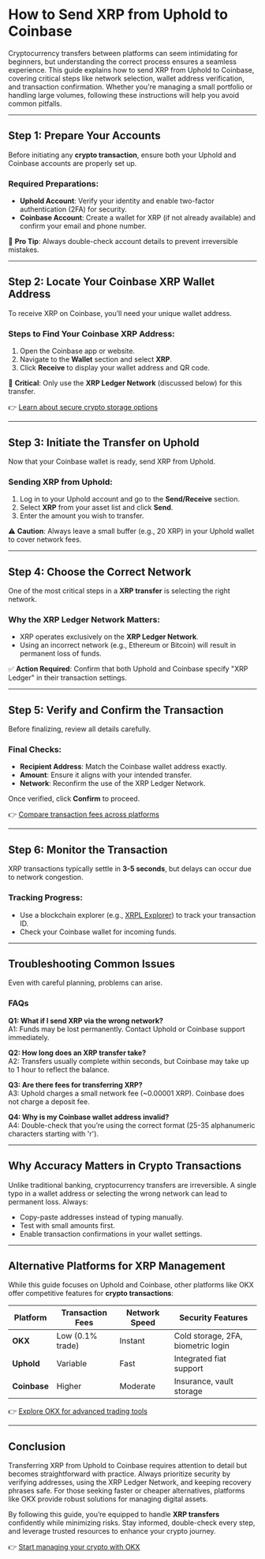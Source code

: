 # How to Send XRP from Uphold to Coinbase  

Cryptocurrency transfers between platforms can seem intimidating for beginners, but understanding the correct process ensures a seamless experience. This guide explains how to send XRP from Uphold to Coinbase, covering critical steps like network selection, wallet address verification, and transaction confirmation. Whether you're managing a small portfolio or handling large volumes, following these instructions will help you avoid common pitfalls.  

---

## Step 1: Prepare Your Accounts  

Before initiating any **crypto transaction**, ensure both your Uphold and Coinbase accounts are properly set up.  

### Required Preparations:  
- **Uphold Account**: Verify your identity and enable two-factor authentication (2FA) for security.  
- **Coinbase Account**: Create a wallet for XRP (if not already available) and confirm your email and phone number.  

🔑 **Pro Tip**: Always double-check account details to prevent irreversible mistakes.  

---

## Step 2: Locate Your Coinbase XRP Wallet Address  

To receive XRP on Coinbase, you’ll need your unique wallet address.  

### Steps to Find Your Coinbase XRP Address:  
1. Open the Coinbase app or website.  
2. Navigate to the **Wallet** section and select **XRP**.  
3. Click **Receive** to display your wallet address and QR code.  

📌 **Critical**: Only use the **XRP Ledger Network** (discussed below) for this transfer.  

👉 [Learn about secure crypto storage options](https://bit.ly/okx-bonus)  

---

## Step 3: Initiate the Transfer on Uphold  

Now that your Coinbase wallet is ready, send XRP from Uphold.  

### Sending XRP from Uphold:  
1. Log in to your Uphold account and go to the **Send/Receive** section.  
2. Select **XRP** from your asset list and click **Send**.  
3. Enter the amount you wish to transfer.  

⚠️ **Caution**: Always leave a small buffer (e.g., 20 XRP) in your Uphold wallet to cover network fees.  

---

## Step 4: Choose the Correct Network  

One of the most critical steps in a **XRP transfer** is selecting the right network.  

### Why the XRP Ledger Network Matters:  
- XRP operates exclusively on the **XRP Ledger Network**.  
- Using an incorrect network (e.g., Ethereum or Bitcoin) will result in permanent loss of funds.  

✅ **Action Required**: Confirm that both Uphold and Coinbase specify "XRP Ledger" in their transaction settings.  

---

## Step 5: Verify and Confirm the Transaction  

Before finalizing, review all details carefully.  

### Final Checks:  
- **Recipient Address**: Match the Coinbase wallet address exactly.  
- **Amount**: Ensure it aligns with your intended transfer.  
- **Network**: Reconfirm the use of the XRP Ledger Network.  

Once verified, click **Confirm** to proceed.  

👉 [Compare transaction fees across platforms](https://bit.ly/okx-bonus)  

---

## Step 6: Monitor the Transaction  

XRP transactions typically settle in **3-5 seconds**, but delays can occur due to network congestion.  

### Tracking Progress:  
- Use a blockchain explorer (e.g., [XRPL Explorer](https://xrpscan.com/)) to track your transaction ID.  
- Check your Coinbase wallet for incoming funds.  

---

## Troubleshooting Common Issues  

Even with careful planning, problems can arise.  

### FAQs  

**Q1: What if I send XRP via the wrong network?**  
A1: Funds may be lost permanently. Contact Uphold or Coinbase support immediately.  

**Q2: How long does an XRP transfer take?**  
A2: Transfers usually complete within seconds, but Coinbase may take up to 1 hour to reflect the balance.  

**Q3: Are there fees for transferring XRP?**  
A3: Uphold charges a small network fee (~0.00001 XRP). Coinbase does not charge a deposit fee.  

**Q4: Why is my Coinbase wallet address invalid?**  
A4: Double-check that you’re using the correct format (25-35 alphanumeric characters starting with 'r').  

---

## Why Accuracy Matters in Crypto Transactions  

Unlike traditional banking, cryptocurrency transfers are irreversible. A single typo in a wallet address or selecting the wrong network can lead to permanent loss. Always:  
- Copy-paste addresses instead of typing manually.  
- Test with small amounts first.  
- Enable transaction confirmations in your wallet settings.  

---

## Alternative Platforms for XRP Management  

While this guide focuses on Uphold and Coinbase, other platforms like OKX offer competitive features for **crypto transactions**:  

| Platform       | Transaction Fees | Network Speed | Security Features         |  
|----------------|------------------|---------------|---------------------------|  
| **OKX**        | Low (0.1% trade) | Instant       | Cold storage, 2FA, biometric login |  
| **Uphold**     | Variable         | Fast          | Integrated fiat support   |  
| **Coinbase**   | Higher           | Moderate      | Insurance, vault storage  |  

👉 [Explore OKX for advanced trading tools](https://bit.ly/okx-bonus)  

---

## Conclusion  

Transferring XRP from Uphold to Coinbase requires attention to detail but becomes straightforward with practice. Always prioritize security by verifying addresses, using the XRP Ledger Network, and keeping recovery phrases safe. For those seeking faster or cheaper alternatives, platforms like OKX provide robust solutions for managing digital assets.  

By following this guide, you’re equipped to handle **XRP transfers** confidently while minimizing risks. Stay informed, double-check every step, and leverage trusted resources to enhance your crypto journey.  

👉 [Start managing your crypto with OKX](https://bit.ly/okx-bonus)